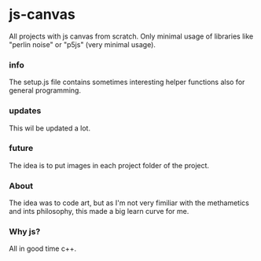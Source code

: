 # js-canvas
All projects with js canvas from scratch. Only minimal usage of libraries like "perlin noise" or "p5js" (very minimal usage).

### info
The setup.js file contains sometimes interesting helper functions also for general programming.

### updates
This wil be updated a lot.

### future
The idea is to put images in each project folder of the project.

### About
The idea was to code art, but as I'm not very fimiliar with the methametics and ints philosophy,
this made a big learn curve for me.

### Why js?
All in good time c++.

